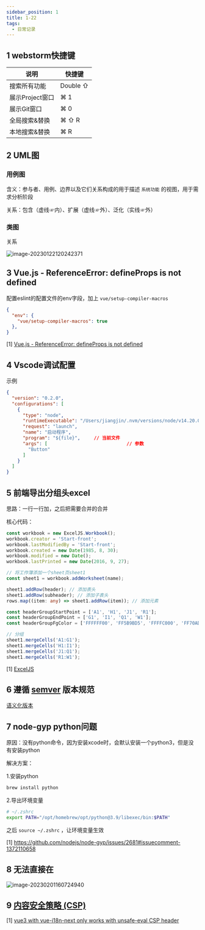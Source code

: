 ```yaml
---
sidebar_position: 1
title: 1-22
tags:
  - 日常记录
---
```




## 1 webstorm快捷键

| 说明            | 快捷键   |
| --------------- | -------- |
| 搜索所有功能    | Double ⇧ |
| 展示Project窗口 | ⌘ 1      |
| 展示Git窗口     | ⌘ 0      |
| 全局搜索&替换   | ⌘ ⇧ R    |
| 本地搜索&替换   | ⌘ R      |

## 2 UML图

### 用例图

含义：参与者、用例、边界以及它们关系构成的用于描述 `系统功能` 的视图，用于需求分析阶段

关系：包含（虚线☞内）、扩展（虚线☞外）、泛化（实线☞外）

### 类图

关系

![image-20230122120242371](https://cdn.gincool.com/img/image-20230122120242371.png)

## 3 Vue.js - ReferenceError: defineProps is not defined

配置eslint的配置文件的env字段，加上 `vue/setup-compiler-macros`

```json
{
  "env": {
    "vue/setup-compiler-macros": true
  },
}
```

[1] [Vue.js - ReferenceError: defineProps is not defined](https://stackoverflow.com/questions/71412939/vue-js-referenceerror-defineprops-is-not-defined)

## 4 Vscode调试配置

示例

```json
{
  "version": "0.2.0",
  "configurations": [
    {
      "type": "node",
      "runtimeExecutable": "/Users/jiangjin/.nvm/versions/node/v14.20.0/bin/node",
      "request": "launch",
      "name": "启动程序",
      "program": "${file}", 	// 当前文件
      "args": [ 							// 参数
        "Button"
      ]
    }
  ]
}
```

## 5 前端导出分组头excel

思路：一行一行加，之后把需要合并的合并

核心代码：

```ts
const workbook = new ExcelJS.Workbook();
workbook.creator = 'Start-front';
workbook.lastModifiedBy = 'Start-front';
workbook.created = new Date(1985, 8, 30);
workbook.modified = new Date();
workbook.lastPrinted = new Date(2016, 9, 27);

// 将工作簿添加一个sheet页sheet1
const sheet1 = workbook.addWorksheet(name);

sheet1.addRow(header); // 添加表头
sheet1.addRow(subheader); // 添加子表头
rows.map((item: any) => sheet1.addRow(item)); // 添加元素

const headerGroupStartPoint = ['A1', 'H1', 'J1', 'R1'];
const headerGroupEndPoint = ['G1', 'I1', 'Q1', 'W1'];
const headerGroupFgColor = ['FFFFFF00', 'FF5B9BD5', 'FFFFC000', 'FF70AD47'];

// 分组
sheet1.mergeCells('A1:G1');
sheet1.mergeCells('H1:I1');
sheet1.mergeCells('J1:Q1');
sheet1.mergeCells('R1:W1');
```

[1] [ExcelJS](https://github.com/exceljs/exceljs/blob/master/README_zh.md)

## 6 遵循 [semver](https://semver.org/lang/zh-CN/) 版本规范

[语义化版本](https://semver.org/lang/zh-CN/)

## 7 node-gyp python问题

原因：没有python命令，因为安装xcode时，会默认安装一个python3，但是没有安装python

解决方案：

1.安装python

```sh
brew install python
```

2.导出环境变量

```sh
# ~/.zshrc
export PATH="/opt/homebrew/opt/python@3.9/libexec/bin:$PATH"
```

之后 `source ~/.zshrc` ，让环境变量生效

[1] https://github.com/nodejs/node-gyp/issues/2681#issuecomment-1372110658

## 8 无法直接在

![image-20230201160724940](https://cdn.gincool.com/img/image-20230201160724940.png)

## 9 [内容安全策略 (CSP)](https://github.com/GoogleChromeLabs/dynamic-import-polyfill#content-security-policy-csp)

[1] [vue3 with vue-i18n-next only works with unsafe-eval CSP header](https://github.com/intlify/vue-i18n-next/issues/543)

